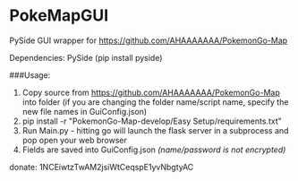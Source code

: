# PokeMapGUI
PySide GUI wrapper for https://github.com/AHAAAAAAA/PokemonGo-Map

Dependencies: PySide (pip install pyside)

###Usage:

  1. Copy source from https://github.com/AHAAAAAAA/PokemonGo-Map into folder (if you are changing the folder name/script name, specify the new file names in GuiConfig.json)
  2. pip install -r "PokemonGo-Map-develop/Easy Setup/requirements.txt"
  3. Run Main.py - hitting go will launch the flask server in a subprocess and pop open your web browser
  4. Fields are saved into GuiConfig.json *(name/password is not encrypted)*
  




donate: 1NCEiwtzTwAM2jsiWtCeqspE1yvNbgtyAC
